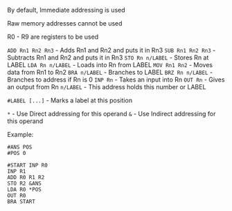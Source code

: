 By default, Immediate addressing is used

Raw memory addresses cannot be used

R0 - R9 are registers to be used

`ADD Rn1 Rn2 Rn3` - Adds Rn1 and Rn2 and puts it in Rn3
`SUB Rn1 Rn2 Rn3` - Subtracts Rn1 and Rn2 and puts it in Rn3
`STO Rn n/LABEL` - Stores Rn at LABEL
`LDA Rn n/LABEL` - Loads into Rn from LABEL
`MOV Rn1 Rn2` - Moves data from Rn1 to Rn2
`BRA n/LABEL` - Branches to LABEL
`BRZ Rn n/LABEL` - Branches to address if Rn is 0
`INP Rn` - Takes an input into Rn
`OUT Rn` - Gives an output from Rn
`n/LABEL` - This address holds this number or LABEL

`#LABEL [...]` - Marks a label at this position

`*` - Use Direct addressing for this operand
`&` - Use Indirect addressing for this operand

Example:

```
#ANS POS
#POS 0

#START INP R0
INP R1
ADD R0 R1 R2
STO R2 &ANS
LDA R0 *POS
OUT R0
BRA START
```
